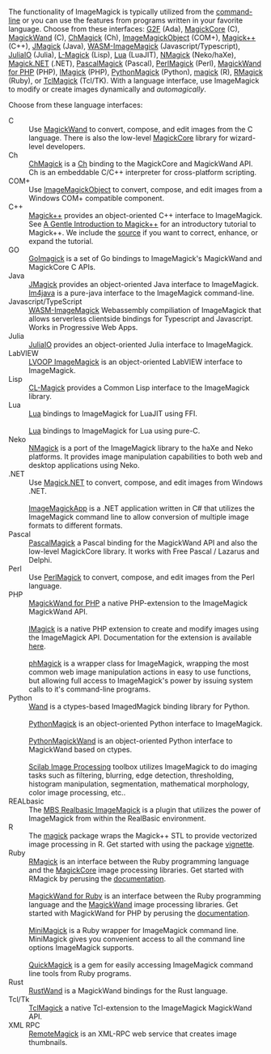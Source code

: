 <div class="magick-header">

<p class="lead magick-description">The functionality of ImageMagick is typically utilized from the <a href="/script/../script/command-line-processing.php">command-line</a> or you can use the features from programs written in your favorite language. Choose from these interfaces: <a href="/script/../script/develop.php#ada">G2F</a> (Ada), <a href="/script/../script/develop.php#c">MagickCore</a> (C), <a href="/script/../script/develop.php#c">MagickWand</a> (C), <a href="/script/../script/develop.php#ch">ChMagick</a> (Ch), <a href="/script/../script/develop.php#com_">ImageMagickObject</a> (COM+), <a href="/script/../script/develop.php#c__">Magick++</a> (C++), <a href="/script/../script/develop.php#java">JMagick</a> (Java), <a href="/script/../script/develop.php#javascript">WASM-ImageMagick</a> (Javascript/Typescript), <a href="/script/../script/develop.php#julia">JuliaIO</a> (Julia), <a href="/script/../script/develop.php#lisp">L-Magick</a> (Lisp), <a href="/script/../script/develop.php#lua">Lua</a> (LuaJIT), <a href="/script/../script/develop.php#neko">NMagick</a> (Neko/haXe), <a href="/script/../script/develop.php#dot-net">Magick.NET</a> (.NET), <a href="/script/../script/develop.php#pascal">PascalMagick</a> (Pascal),  <a href="/script/../script/develop.php#perl">PerlMagick</a> (Perl), <a href="/script/../script/develop.php#php">MagickWand for PHP</a> (PHP),  <a href="/script/../script/develop.php#php">IMagick</a> (PHP), <a href="/script/../script/develop.php#python">PythonMagick</a> (Python), <a href="/script/../script/develop.php#r">magick</a> (R), <a href="/script/../script/develop.php#ruby">RMagick</a> (Ruby), or <a href="/script/../script/develop.php#tcl">TclMagick</a> (Tcl/TK). With a language interface, use ImageMagick to modify or create images dynamically and <var>automagically</var>.</p>
<p>Choose from these language interfaces:</p>

<dl class="row">
  <dt class="col-md-4"><a class="anchor" id="c"></a>C</dt>

<dd class="col-md-8">Use <a href="/script/../script/magick-wand.php">MagickWand</a> to convert, compose, and edit images from the C language.  There is also the low-level <a href="/script/../script/magick-core.php">MagickCore</a> library for wizard-level developers.</dd>

  <dt class="col-md-4"><a class="anchor" id="ch"></a>Ch</dt>

<dd class="col-md-8"><a href="https://imagemagick.org/ChMagick">ChMagick</a> is a <a href="http://www.softintegration.com/">Ch</a> binding to the MagickCore and MagickWand API.  Ch is an embeddable C/C++ interpreter for cross-platform scripting.</dd>

  <dt class="col-md-4"><a class="anchor" id="com_"></a>COM+</dt>

<dd class="col-md-8">Use <a href="/script/../script/ImageMagickObject.php">ImageMagickObject</a> to convert, compose, and edit images from a Windows COM+ compatible component.</dd>

  <dt class="col-md-4"><a class="anchor" id="c__"></a>C++</dt>

<dd class="col-md-8"><a href="/script/../script/magick++.php">Magick++</a> provides an object-oriented C++ interface to ImageMagick.  See <a href="https://imagemagick.org/Magick++/tutorial/Magick++_tutorial.pdf">A Gentle Introduction to Magick++</a> for an introductory tutorial to Magick++.  We include the <a href="https://imagemagick.org/Magick++/tutorial/Magick++_tutorial.odt">source</a> if you want to correct, enhance, or expand the tutorial.</dd>

  <dt class="col-md-4"><a class="anchor" id="go"></a>GO</dt>
  <dd class="col-md-8"><a href="https://github.com/gographics/imagick">GoImagick</a> is a set of Go bindings to ImageMagick's MagickWand and MagickCore C APIs.</dd>

  <dt class="col-md-4"><a class="anchor" id="java"></a>Java</dt>

<dd class="col-md-8"><a href="http://www.jmagick.org">JMagick</a> provides an object-oriented Java interface to ImageMagick.  <a href="http://im4java.sourceforge.net">Im4java</a> is a pure-java interface to the ImageMagick command-line.</dd>

<dt class="col-md-4"><a class="anchor" id="javascript"></a>Javascript/TypeScript</dt>

<dd class="col-md-8"><a href="https://github.com/KnicKnic/WASM-ImageMagick">WASM-ImageMagick</a> Webassembly compiliation of ImageMagick that allows serverless clientside bindings for Typescript and Javascript. Works in Progressive Web Apps.</dd>

  <dt class="col-md-4"><a class="anchor" id="julia"></a>Julia</dt>

<dd class="col-md-8"><a href="https://github.com/JuliaIO/ImageMagick.jl">JuliaIO</a> provides an object-oriented Julia interface to ImageMagick.</dd>

  <dt class="col-md-4"><a class="anchor" id="labview"></a>LabVIEW</dt>

<dd class="col-md-8"><a href="http://forums.lavag.org/downloads-file90.html">LVOOP ImageMagick</a> is an object-oriented LabVIEW interface to ImageMagick.</dd>

  <dt class="col-md-4"><a class="anchor" id="lisp"></a>Lisp</dt>

<dd class="col-md-8"><a href="http://common-lisp.net/project/cl-magick/">CL-Magick</a> provides a Common Lisp interface to the ImageMagick library.</dd>

  <dt class="col-md-4"><a class="anchor" id="lua"></a>Lua</dt>

<dd class="col-md-8"><a href="https://github.com/leafo/magick">Lua</a> bindings to ImageMagick for LuaJIT using FFI.</dd>
  <dt class="col-md-4"><a class="anchor" id="lua"></a>&nbsp;</dt>
<dd class="col-md-8"><a href="https://github.com/isage/lua-imagick">Lua</a> bindings to ImageMagick for Lua using pure-C.</dd>

  <dt class="col-md-4"><a class="anchor" id="neko"></a>Neko</dt>

<dd class="col-md-8"><a href="http://code.google.com/p/nmagick">NMagick</a> is a port of the ImageMagick library to the haXe and Neko platforms. It provides image manipulation capabilities to both web and desktop applications using Neko.</dd>

  <dt class="col-md-4"><a class="anchor" id="dot-net"></a>.NET</dt>

<dd class="col-md-8">Use <a href="https://github.com/dlemstra/Magick.NET">Magick.NET</a> to convert, compose, and edit images from Windows .NET.</dd>
  <dt class="col-md-4"><a class="anchor" id="dot-net"></a>&nbsp;</dt>

<dd class="col-md-8"><a href="http://sourceforge.net/projects/imagemagickapp/">ImageMagickApp</a> is a .NET application written in C# that utilizes the ImageMagick command line to allow conversion of multiple image formats to different formats.</dd>

  <dt class="col-md-4"><a class="anchor" id="pascal"></a>Pascal</dt>

<dd class="col-md-8"><a href="http://wiki.freepascal.org/PascalMagick">PascalMagick</a> a Pascal binding for the MagickWand API and also the low-level MagickCore library. It works with Free Pascal / Lazarus and Delphi.</dd>

  <dt class="col-md-4"><a class="anchor" id="perl"></a>Perl</dt>

<dd class="col-md-8">Use <a href="/script/../script/perl-magick.php">PerlMagick</a> to convert, compose, and edit images from the Perl language.</dd>

  <dt class="col-md-4"><a class="anchor" id="php"></a>PHP</dt>

<dd class="col-md-8"><a href="http://www.magickwand.org/">MagickWand for PHP</a> a native PHP-extension to the ImageMagick MagickWand API.</dd>

  <dt class="col-md-4"><a class="anchor" id="php"></a>&nbsp;</dt>
<dd class="col-md-8"><a href="http://pecl.php.net/package/imagick">IMagick</a> is a native PHP extension to create and modify images using the ImageMagick API.  Documentation for the extension is available <a href="http://php.net/imagick">here</a>.</dd>

  <dt class="col-md-4"><a class="anchor" id="php"></a>&nbsp;</dt>
<dd class="col-md-8"><a href="https://github.com/francodacosta/phmagick">phMagick</a> is a wrapper class for ImageMagick, wrapping the most common web image manipulation actions in easy to use functions, but allowing full access to ImageMagick's power by issuing system calls to it's command-line programs.</dd>


  <dt class="col-md-4"><a class="anchor" id="python"></a>Python</dt>


<dd class="col-md-8"><a href="http://wand-py.org/">Wand</a> is a ctypes-based ImagedMagick binding library for Python.</dd>
  <dt class="col-md-4"><a class="anchor" id="php"></a>&nbsp;</dt>
<dd class="col-md-8"><a href="https://imagemagick.org/download/python/">PythonMagick</a> is an object-oriented Python interface to ImageMagick.</dd>
  <dt class="col-md-4"><a class="anchor" id="php"></a>&nbsp;</dt>
<dd class="col-md-8"><a href="http://www.assembla.com/wiki/show/pythonmagickwand">PythonMagickWand</a> is an object-oriented Python interface to MagickWand based on ctypes.</dd>
  <dt class="col-md-4"><a class="anchor" id="php"></a>&nbsp;</dt>
<dd class="col-md-8"><a href="http://siptoolbox.sourceforge.net/">Scilab Image Processing</a> toolbox utilizes ImageMagick to do imaging tasks such as filtering, blurring, edge detection, thresholding, histogram manipulation, segmentation, mathematical morphology, color image processing, etc..</dd>

  <dt class="col-md-4"><a class="anchor" id="realbasic"></a>REALbasic</dt>

<dd class="col-md-8">The <a href="http://www.monkeybreadsoftware.de/realbasic/plugin-imagemagick.shtml">MBS Realbasic ImageMagick</a> is a plugin that utilizes the power of ImageMagick from within the RealBasic environment.</dd>

  <dt class="col-md-4"><a class="anchor" id="r"></a>R</dt>

<dd class="col-md-8"> The <a href="https://cran.r-project.org/package=magick">magick</a> package wraps the Magick++ STL to provide vectorized image processing in R. Get started with using the package <a href="https://cran.r-project.org/web/packages/magick/vignettes/intro.html">vignette</a>.</dd>

  <dt class="col-md-4"><a class="anchor" id="ruby"></a>Ruby</dt>

<dd class="col-md-8"><a href="https://rmagick.github.io/">RMagick</a> is an interface between the Ruby programming language and the <a href="/script/../script/magick-core.php">MagickCore</a> image processing libraries.  Get started with RMagick by perusing the <a href="https://rmagick.github.io/">documentation</a>.</dd>
  <dt class="col-md-4"><a class="anchor" id="php"></a>&nbsp;</dt>

<dd class="col-md-8"><a href="http://magickwand.rubyforge.org/">MagickWand for Ruby</a> is an interface between the Ruby programming language and the <a href="/script/../script/magick-wand.php">MagickWand</a> image processing libraries.  Get started with MagickWand for PHP by perusing the <a href="http://magickwand.rubyforge.org/">documentation</a>.</dd>

  <dt class="col-md-4"><a class="anchor" id="php"></a>&nbsp;</dt>
<dd class="col-md-8"><a href="https://github.com/minimagick">MiniMagick</a> is a Ruby wrapper for ImageMagick command line. MiniMagick gives you convenient access to all the command line options ImageMagick supports.</dd>
  <dt class="col-md-4"><a class="anchor" id="php"></a>&nbsp;</dt>

<dd class="col-md-8"><a href="http://quickmagick.rubyforge.org/quick_magick">QuickMagick</a> is a gem for easily accessing ImageMagick command line tools from Ruby programs.</dd>

  <dt class="col-md-4"><a class="anchor" id="rust"></a>Rust</dt>

<dd class="col-md-8"><a href="https://github.com/influenza/wand-of-rust">RustWand</a> is a MagickWand bindings for the Rust language.</dd>

<dt class="col-md-4"><a class="anchor" id="tcl"></a>Tcl/Tk</dt>

<dd class="col-md-8"><a href="http://tclmagick.sourceforge.net/">TclMagick</a> a native Tcl-extension to the ImageMagick MagickWand API.</dd>

  <dt class="col-md-4"><a class="anchor" id="xml-rpc"></a>XML RPC</dt>

<dd class="col-md-8"><a href="http://code.google.com/p/remotemagick/">RemoteMagick</a> is an XML-RPC web service that creates image thumbnails.</dd>
</dl>
</div>